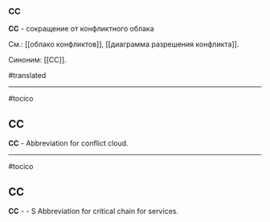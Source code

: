 ### CC

**CC** - сокращение от конфликтного облака

См.: [[облако конфликтов]], [[диаграмма разрешения конфликта]].

Синоним: [[CC]].

#translated




<hr/>

#tocico

## CC

<b>CC</b> -  Abbreviation for conflict cloud.






<hr/>

#tocico

## CC

<b>CC</b> - -
S Abbreviation for critical chain for services.




